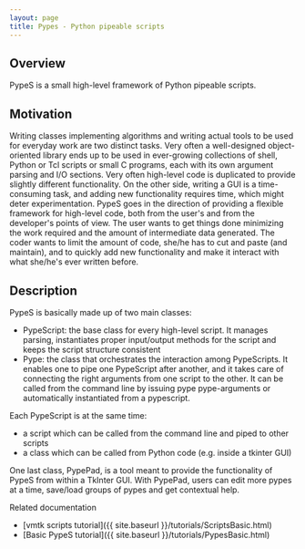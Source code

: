```yaml
---
layout: page
title: Pypes - Python pipeable scripts
---
```


## Overview

PypeS is a small high-level framework of Python pipeable scripts.

## Motivation

Writing classes implementing algorithms and writing actual tools to be used for everyday work are two distinct tasks. Very often a well-designed object-oriented library ends up to be used in ever-growing collections of shell, Python or Tcl scripts or small C programs, each with its own argument parsing and I/O sections. Very often high-level code is duplicated to provide slightly different functionality. On the other side, writing a GUI is a time-consuming task, and adding new functionality requires time, which might deter experimentation. PypeS goes in the direction of providing a flexible framework for high-level code, both from the user's and from the developer's points of view. The user wants to get things done minimizing the work required and the amount of intermediate data generated. The coder wants to limit the amount of code, she/he has to cut and paste (and maintain), and to quickly add new functionality and make it interact with what she/he's ever written before.

## Description

PypeS is basically made up of two main classes:

- PypeScript: the base class for every high-level script. It manages parsing, instantiates proper input/output methods for the script and keeps the script structure consistent
- Pype: the class that orchestrates the interaction among PypeScripts. It enables one to pipe one PypeScript after another, and it takes care of connecting the right arguments from one script to the other. It can be called from the command line by issuing 
        pype pype-arguments 
    or automatically instantiated from a pypescript. 

Each PypeScript is at the same time:

- a script which can be called from the command line and piped to other scripts
- a class which can be called from Python code (e.g. inside a tkinter GUI) 

One last class, PypePad, is a tool meant to provide the functionality of PypeS from within a TkInter GUI. With PypePad, users can edit more pypes at a time, save/load groups of pypes and get contextual help. 

Related documentation

- [vmtk scripts tutorial]({{ site.baseurl }}/tutorials/ScriptsBasic.html)
- [Basic PypeS tutorial]({{ site.baseurl }}/tutorials/PypesBasic.html)